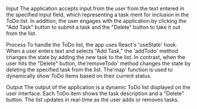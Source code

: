 Input
The application accepts input from the user from the text entered in the specified input field, which representing a task ment for inclusion in the ToDo list. In addition, the user engages with the application by clicking the "Add Task" button to submit a task and the "Delete" button to take it out from the list.

Process
To handle the ToDo list, the app uses React's 'useState' hook. When a user enters text and selects "Add Task," the 'addTodo' method changes the state by adding the new task to the list. In contrast, when the user hits the "Delete" button, the'removeTodo' method changes the state by deleting the specified task from the list. The'map' function is used to dynamically show ToDo items based on their current status.

Output
The output of the application is a dynamic ToDo list displayed on the user interface. Each ToDo item shows the task description and a "Delete" button. The list updates in real-time as the user adds or removes tasks.